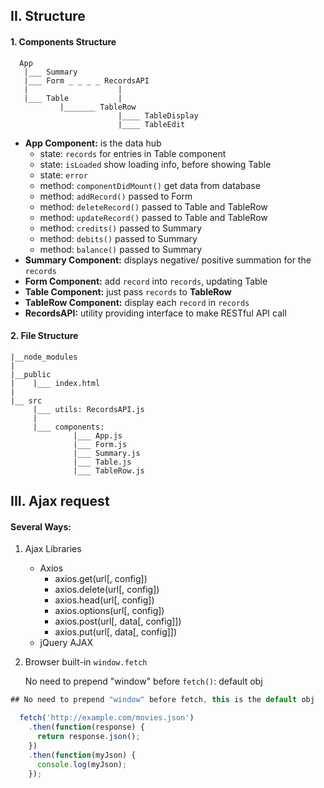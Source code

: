 
## II. Structure

#### 1. Components Structure

```
  App
   |___ Summary
   |___ Form _ _ _ _ RecordsAPI
   |                    |
   |___ Table           |
           |_______ TableRow
                        |____ TableDisplay
                        |____ TableEdit

```

- **App Component:** is the data hub
    - state: `records` for entries in Table component
    - state: `isLoaded` show loading info, before showing Table
    - state: `error`
    - method: `componentDidMount()` get data from database
    - method: `addRecord()` passed to Form
    - method: `deleteRecord()` passed to Table and TableRow
    - method: `updateRecord()` passed to Table and TableRow
    - method: `credits()` passed to Summary
    - method: `debits()` passed to Summary
    - method: `balance()` passed to Summary
- **Summary Component:** displays negative/ positive summation for the `records`
- **Form Component:** add `record` into `records`, updating Table
- **Table Component:** just pass `records` to **TableRow**
- **TableRow Component:** display each `record` in `records`
- **RecordsAPI:** utility providing interface to make RESTful API call

#### 2. File Structure

```
|__node_modules
|
|__public  
|    |___ index.html
|
|__ src
     |___ utils: RecordsAPI.js
     |
     |___ components:
              |___ App.js
              |___ Form.js
              |___ Summary.js
              |___ Table.js
              |___ TableRow.js

```


## III. Ajax request

#### Several Ways:

1. Ajax Libraries
    + Axios
        - axios.get(url[, config])
        - axios.delete(url[, config])
        - axios.head(url[, config])
        - axios.options(url[, config])
        - axios.post(url[, data[, config]])
        - axios.put(url[, data[, config]])
    + jQuery AJAX
2. Browser built-in `window.fetch`

    No need to prepend "window" before `fetch()`: default obj

  ```javascript
  ## No need to prepend "window" before fetch, this is the default obj

    fetch('http://example.com/movies.json')
      .then(function(response) {
        return response.json();
      })
      .then(function(myJson) {
        console.log(myJson);
      });

  ```

